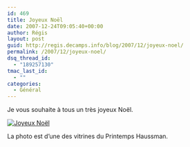 ```yaml
---
id: 469
title: Joyeux Noël
date: 2007-12-24T09:05:40+00:00
author: Régis
layout: post
guid: http://regis.decamps.info/blog/2007/12/joyeux-noel/
permalink: /2007/12/joyeux-noel/
dsq_thread_id:
  - "189257130"
tmac_last_id:
  - ""
categories:
  - Général
---
```

Je vous souhaite à tous un très joyeux Noël.

[![Joyeux Noël](http://regis.decamps.info/blog/wp-content/uploads/2007/12/img_0865.JPG)](http://regis.decamps.info/blog/wp-content/uploads/2007/12/img_0865.JPG "Joyeux Noël")

La photo est d’une des vitrines du Printemps Haussman.
